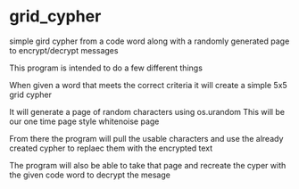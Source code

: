 # grid_cypher
simple gird cypher from a code word along with a randomly generated page to encrypt/decrypt messages


This program is intended to do a few different things

When given a word that meets the correct criteria it will create a simple 5x5 grid cypher

It will generate a page of random characters using os.urandom
    This will be our one time page style whitenoise page
    
From there the program will pull the usable characters and use the already created cypher to replaec them with the encrypted text

The program will also be able to take that page and recreate the cyper with the given code word to decrypt the mesage
